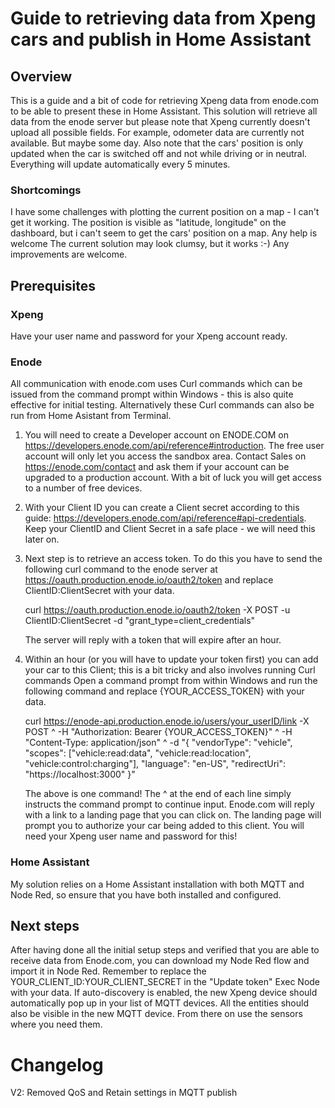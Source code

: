 # Guide to retrieving data from Xpeng cars and publish in Home Assistant

## Overview

This is a guide and a bit of code for retrieving Xpeng data from enode.com to be able to present these in Home Assistant. This solution will retrieve all data from the enode server but please note that Xpeng currently doesn't upload all possible fields. For example, odometer data are currently not available. But maybe some day.
Also note that the cars' position is only updated when the car is switched off and not while driving or in neutral. Everything will update automatically every 5 minutes. 

### Shortcomings
I have some challenges with plotting the current position on a map - I can't get it working. The position is visible as "latitude, longitude" on the dashboard, but i can't seem to get the cars' position on a map. Any help is welcome
The current solution may look clumsy, but it works :-) Any improvements are welcome.


## Prerequisites

### Xpeng

Have your user name and password for your Xpeng account ready.

### Enode

All communication with enode.com uses Curl commands which can be issued from the command prompt within Windows - this is also quite effective for initial testing. 
Alternatively these Curl commands can also be run from Home Asistant from Terminal. 
1. You will need to create a Developer account on ENODE.COM on https://developers.enode.com/api/reference#introduction.
   The free user account will only let you access the sandbox area. Contact Sales on https://enode.com/contact and ask them if your account can be upgraded to a production account.
   With a bit of luck you will get access to a number of free devices.
2. With your Client ID you can create a Client secret according to this guide: https://developers.enode.com/api/reference#api-credentials.
   Keep your ClientID and Client Secret in a safe place - we will need this later on.
4. Next step is to retrieve an access token. To do this you have to send the following curl command to the enode server at https://oauth.production.enode.io/oauth2/token and replace ClientID:ClientSecret with your data.
      
   curl https://oauth.production.enode.io/oauth2/token -X POST -u ClientID:ClientSecret -d "grant_type=client_credentials"

   The server will reply with a token that will expire after an hour.
5. Within an hour (or you will have to update your token first) you can add your car to this Client; this is a bit tricky and also involves running Curl commands
   Open a command prompt from within Windows and run the following command and replace {YOUR_ACCESS_TOKEN} with your data.

   curl https://enode-api.production.enode.io/users/your_userID/link -X POST ^
   -H "Authorization: Bearer {YOUR_ACCESS_TOKEN}" ^
   -H "Content-Type: application/json" ^
   -d "{ \"vendorType\": \"vehicle\", \"scopes\": [\"vehicle:read:data\", \"vehicle:read:location\", \"vehicle:control:charging\"], \"language\": \"en-US\", \"redirectUri\": \"https://localhost:3000\" }"

   The above is one command! The ^ at the end of each line simply instructs the command prompt to continue input. Enode.com will reply with a link to a landing page that you can click on. The landing page will prompt you to authorize your car being added to this client. You will need your Xpeng user name and password for this!


### Home Assistant

My solution relies on a Home Assistant installation with both MQTT and Node Red, so ensure that you have both installed and configured.

## Next steps

After having done all the initial setup steps and verified that you are able to receive data from Enode.com, you can download my Node Red flow and import it in Node Red. Remember to replace the YOUR_CLIENT_ID:YOUR_CLIENT_SECRET in the "Update token" Exec Node with your data. If auto-discovery is enabled, the new Xpeng device should automatically pop up in your list of MQTT devices. All the entities should also be visible in the new MQTT device. From there on use the sensors where you need them.

# Changelog
V2: Removed QoS and Retain settings in MQTT publish




